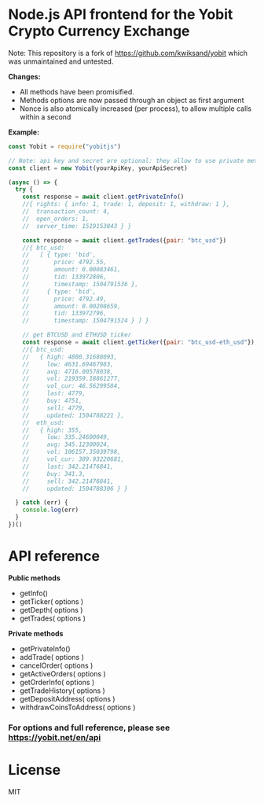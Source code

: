 Node.js API frontend for the Yobit Crypto Currency Exchange
===============

Note: This repository is a fork of https://github.com/kwiksand/yobit which was unmaintained and untested.

**Changes:**
- All methods have been promisified.
- Methods options are now passed through an object as first argument
- Nonce is also atomically increased (per process), to allow multiple calls within a second

**Example:**
```js
const Yobit = require("yobitjs")

// Note: api key and secret are optional: they allow to use private methods
const client = new Yobit(yourApiKey, yourApiSecret)

(async () => {
  try {
    const response = await client.getPrivateInfo()
    //{ rights: { info: 1, trade: 1, deposit: 1, withdraw: 1 },
    //  transaction_count: 4,
    //  open_orders: 1,
    //  server_time: 1519153843 } }

    const response = await client.getTrades({pair: "btc_usd"})
    //{ btc_usd:
    //   [ { type: 'bid',
    //       price: 4792.55,
    //       amount: 0.00083461,
    //       tid: 133972806,
    //       timestamp: 1504791536 },
    //     { type: 'bid',
    //       price: 4792.49,
    //       amount: 0.00208659,
    //       tid: 133972796,
    //       timestamp: 1504791524 } ] }

    // get BTCUSD and ETHUSD ticker
    const response = await client.getTicker({pair: "btc_usd-eth_usd"});
    //{ btc_usd:
    //   { high: 4800.31688093,
    //     low: 4631.69467983,
    //     avg: 4716.00578038,
    //     vol: 219359.18861277,
    //     vol_cur: 46.56299584,
    //     last: 4779,
    //     buy: 4751,
    //     sell: 4779,
    //     updated: 1504788221 },
    //  eth_usd:
    //   { high: 355,
    //     low: 335.24600049,
    //     avg: 345.12300024,
    //     vol: 106157.35039798,
    //     vol_cur: 309.93220681,
    //     last: 342.21476841,
    //     buy: 341.3,
    //     sell: 342.21476841,
    //     updated: 1504788306 } }

  } catch (err) {
    console.log(err)
  }
})()
```

# API reference

**Public methods**
- getInfo()
- getTicker( options )
- getDepth( options )
- getTrades( options )

**Private methods**
- getPrivateInfo()
- addTrade( options )
- cancelOrder( options )
- getActiveOrders( options )
- getOrderInfo( options )
- getTradeHistory( options )
- getDepositAddress( options )
- withdrawCoinsToAddress( options )

### For options and full reference, please see https://yobit.net/en/api

# License

MIT